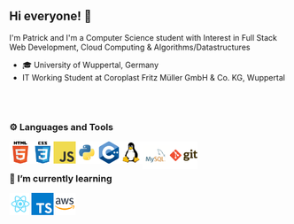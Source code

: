 ## Hi everyone! 👋
I'm Patrick and I'm a Computer Science student with Interest in Full Stack Web Development, Cloud Computing & Algorithms/Datastructures

- 🎓 University of Wuppertal, Germany
- IT Working Student at Coroplast Fritz Müller GmbH & Co. KG, Wuppertal
<br />
<br />

### ⚙️ Languages and Tools
<img align="left" alt="HTML5" width="40px" src="https://raw.githubusercontent.com/github/explore/80688e429a7d4ef2fca1e82350fe8e3517d3494d/topics/html/html.png"/>
<img align="left" alt="CSS3" width="40px" src="https://raw.githubusercontent.com/github/explore/80688e429a7d4ef2fca1e82350fe8e3517d3494d/topics/css/css.png"/>
<img align="left" alt="JavaScript" width="40px" src="https://raw.githubusercontent.com/github/explore/80688e429a7d4ef2fca1e82350fe8e3517d3494d/topics/javascript/javascript.png"/>
<img align="left" alt="React" width="40px" src="https://raw.githubusercontent.com/github/explore/80688e429a7d4ef2fca1e82350fe8e3517d3494d/topics/python/python.png"/>
<img align="left" alt="React" width="40px" src="https://raw.githubusercontent.com/github/explore/fbceb94436312b6dacde68d122a5b9c7d11f9524/topics/cpp/cpp.png"/>
<img align="left" alt="aws" width="40px" src="https://raw.githubusercontent.com/github/explore/fbceb94436312b6dacde68d122a5b9c7d11f9524/topics/linux/linux.png">
<img align="left" alt="aws" width="50px" src="https://raw.githubusercontent.com/github/explore/fbceb94436312b6dacde68d122a5b9c7d11f9524/topics/mysql/mysql.png">
<img align="left" alt="aws" width="50px" src="https://raw.githubusercontent.com/github/explore/80688e429a7d4ef2fca1e82350fe8e3517d3494d/topics/git/git.png">

<br />
<br />

### 🌱 I’m currently learning
<img align="left" alt="React" width="40px" src="https://raw.githubusercontent.com/github/explore/80688e429a7d4ef2fca1e82350fe8e3517d3494d/topics/react/react.png"/>
<img align="left" alt="React" width="40px" src="https://raw.githubusercontent.com/github/explore/80688e429a7d4ef2fca1e82350fe8e3517d3494d/topics/typescript/typescript.png"/>
<img align="left" alt="aws" width="40px" src="https://raw.githubusercontent.com/github/explore/fbceb94436312b6dacde68d122a5b9c7d11f9524/topics/aws/aws.png">

<!---
comment
<img align="left" alt="aws" width="40px" src="https://raw.githubusercontent.com/github/explore/fbceb94436312b6dacde68d122a5b9c7d11f9524/topics/django/django.png">
<img align="left" alt="React" width="40px" src="https://raw.githubusercontent.com/github/explore/80688e429a7d4ef2fca1e82350fe8e3517d3494d/topics/typescript/typescript.png"/>
<img align="left" alt="React" width="40px" src="https://raw.githubusercontent.com/github/explore/80688e429a7d4ef2fca1e82350fe8e3517d3494d/topics/react/react.png"/>
<img align="left" alt="aws" width="40px" src="https://raw.githubusercontent.com/github/explore/fbceb94436312b6dacde68d122a5b9c7d11f9524/topics/aws/aws.png">
<img align="left" alt="aws" width="40px" src="https://raw.githubusercontent.com/github/explore/fbceb94436312b6dacde68d122a5b9c7d11f9524/topics/linux/linux.png">
<img align="left" alt="aws" width="40px" src="https://raw.githubusercontent.com/github/explore/fbceb94436312b6dacde68d122a5b9c7d11f9524/topics/django/django.png">
<img align="left" alt="aws" width="50px" src="https://raw.githubusercontent.com/github/explore/fbceb94436312b6dacde68d122a5b9c7d11f9524/topics/mysql/mysql.png">
<img align="left" height="32" width="32" src="https://cdn.jsdelivr.net/npm/simple-icons@v3/icons/youtube.svg" />
<img align="left" height="32" width="32" src="https://cdn.jsdelivr.net/npm/simple-icons@v3/icons/adobephotoshop.svg" />
<img align="left" height="32" width="32" src="https://cdn.jsdelivr.net/npm/simple-icons@v3/icons/adobeillustrator.svg" />
-->


